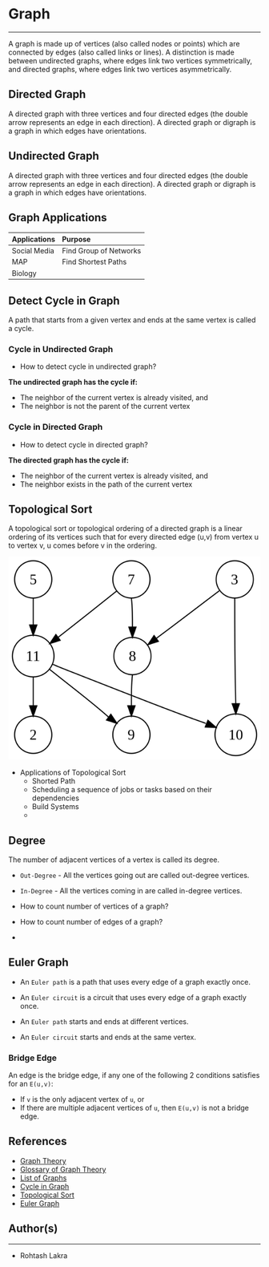 # Graph

---

A graph is made up of vertices (also called nodes or points) which are connected by edges (also called links or lines).
A distinction is made between undirected graphs, where edges link two vertices symmetrically, and directed graphs, where
edges link two vertices asymmetrically.

## Directed Graph

A directed graph with three vertices and four directed edges (the double arrow represents an edge in each direction).
A directed graph or digraph is a graph in which edges have orientations.

## Undirected Graph

A directed graph with three vertices and four directed edges (the double arrow represents an edge in each direction).
A directed graph or digraph is a graph in which edges have orientations.

## Graph Applications

| Applications | Purpose                |
|:-------------|:-----------------------|
| Social Media | Find Group of Networks |
| MAP          | Find Shortest Paths    |
| Biology      |                        |

## Detect Cycle in Graph

A path that starts from a given vertex and ends at the same vertex is called a cycle.

### Cycle in Undirected Graph

- How to detect cycle in undirected graph?

**The undirected graph has the cycle if:**

- The neighbor of the current vertex is already visited, and
- The neighbor is not the parent of the current vertex

### Cycle in Directed Graph

- How to detect cycle in directed graph?

**The directed graph has the cycle if:**

- The neighbor of the current vertex is already visited, and
- The neighbor exists in the path of the current vertex

## Topological Sort

A topological sort or topological ordering of a directed graph is a linear ordering of its vertices such that for every
directed edge (u,v) from vertex u to vertex v, u comes before v in the ordering.

![Directed Acyclic Graph](./../../../../../../resources/images/Graph/Directed-Acyclic-Graph.png)

- Applications of Topological Sort
    - Shorted Path
    - Scheduling a sequence of jobs or tasks based on their dependencies
    - Build Systems
    -



## Degree

The number of adjacent vertices of a vertex is called its degree.

- ```Out-Degree``` - All the vertices going out are called out-degree vertices.
- ```In-Degree``` - All the vertices coming in are called in-degree vertices.

- How to count number of vertices of a graph?
- How to count number of edges of a graph?
- 


## Euler Graph

- An ```Euler path``` is a path that uses every edge of a graph exactly once.
- An ```Euler circuit``` is a circuit that uses every edge of a graph exactly once.

- An ```Euler path``` starts and ends at different vertices. 
- An ```Euler circuit``` starts and ends at the same vertex.


### Bridge Edge

An edge is the bridge edge, if any one of the following 2 conditions satisfies for an ```E(u,v)```:

- If ```v``` is the only adjacent vertex of ```u```, or
- If there are multiple adjacent vertices of ```u```, then ```E(u,v)``` is not a bridge edge.

## References

- [Graph Theory](https://en.wikipedia.org/wiki/Graph_theory)
- [Glossary of Graph Theory](https://en.wikipedia.org/wiki/Glossary_of_graph_theory)
- [List of Graphs](https://en.wikipedia.org/wiki/List_of_graphs)
- [Cycle in Graph](https://en.wikipedia.org/wiki/Cycle_(graph_theory))
- [Topological Sort](https://en.wikipedia.org/wiki/Topological_sorting)
- [Euler Graph](https://jlmartin.ku.edu/courses/math105-F11/Lectures/chapter5-part2.pdf)

## Author(s)

---

- Rohtash Lakra

